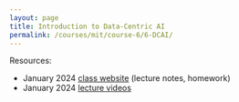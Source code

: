 ```yaml
---
layout: page
title: Introduction to Data-Centric AI
permalink: /courses/mit/course-6/6-DCAI/
---
```


Resources:
- January 2024 [class website](https://dcai.csail.mit.edu/) (lecture notes, homework)
- January 2024 [lecture videos](https://youtube.com/playlist?list=PL_1TbuIu65A8NTNuLutFoD87vbMl8GL8K&si=owpA2UdpDrxDX2HO)